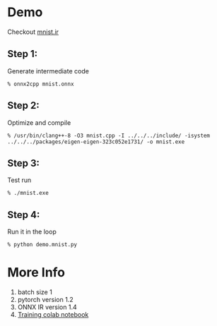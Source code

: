 
Demo
=======
Checkout [mnist.ir](mnist.ir)

## Step 1: 
Generate intermediate code

```% onnx2cpp mnist.onnx```

## Step 2: 
Optimize and compile

```% /usr/bin/clang++-8 -O3 mnist.cpp -I ../../../include/ -isystem ../../../packages/eigen-eigen-323c052e1731/ -o mnist.exe```

## Step 3: 
Test run

```% ./mnist.exe```

## Step 4: 
Run it in the loop

```% python demo.mnist.py```


More Info
=======

1. batch size 1
1. pytorch version 1.2
1. ONNX IR version 1.4
1. [Training colab notebook](https://colab.research.google.com/drive/1JTcR5A0dQ8y_TKy_DbqpMv1caWjaO_jL)
